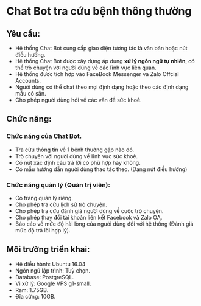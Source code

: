 # Chat Bot tra cứu bệnh thông thường

## Yêu cầu:
* Hệ thống Chat Bot cung cấp giao diện tương tác là văn bản hoặc nút điều hướng.
* Hệ thống Chat Bot được xây dựng áp dụng **xử lý ngôn ngữ tự nhiên**, có thể trò chuyện với người dùng về các lĩnh vực liên quan.
* Hệ thống được tích hợp vào FaceBook Messenger và Zalo Offcial Accounts.
* Người dùng có thể chat theo mọi định dạng hoặc theo các định dạng mẫu có sẵn.
* Cho phép người dùng hỏi về các vấn đề sức khoẻ.

## Chức năng:
### Chức năng của Chat Bot.
* Tra cứu thông tin về 1 bệnh thường gặp nào đó.
* Trò chuyện với người dùng về lĩnh vực sức khoẻ.
* Có nút xác định câu trả lời có phù hợp hay không.
* Có mẫu hướng dẫn người dùng thao tác theo. (Dạng nút điều hướng)

### Chức năng quản lý (Quản trị viên):
* Có trang quản lý riêng.
* Cho phép tra cứu lịch sử trò chuyện.
* Cho phép tra cứu đánh giá người dùng về cuộc trò chuyện.
* Cho phép thay đổi tài khoản liên kết Facebook và Zalo OA.
* Báo cáo về mức độ hài lòng của người dùng đối với hệ thống (Đánh giá mức độ trả lời hợp lý).

## Môi trường triển khai:
* Hệ điều hành: Ubuntu 16.04
* Ngôn ngữ lập trình: Tuỳ chọn.
* Database: PostgreSQL.
* Vi xử lý: Google VPS g1-small.
* Ram: 1.75GB.
* Đĩa cứng: 10GB.